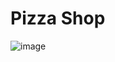 # Pizza Shop
![image](https://github.com/user-attachments/assets/852d2ca0-9803-4577-935d-65f9e498b05c)
